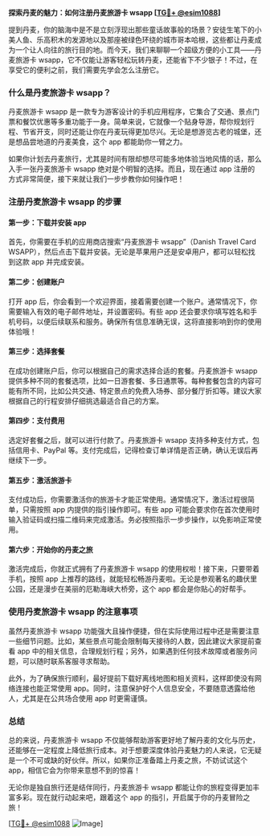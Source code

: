 **探索丹麦的魅力：如何注册丹麦旅游卡 wsapp [[TG💪+ @esim1088](https://t.me/s/esim1088)]**

提到丹麦，你的脑海中是不是立刻浮现出那些童话故事般的场景？安徒生笔下的小美人鱼、乐高积木的发源地以及那座被绿色环绕的城市哥本哈根，这些都让丹麦成为一个让人向往的旅行目的地。而今天，我们来聊聊一个超级方便的小工具——丹麦旅游卡 wsapp，它不仅能让游客轻松玩转丹麦，还能省下不少银子！不过，在享受它的便利之前，我们需要先学会怎么注册它。

### 什么是丹麦旅游卡 wsapp？

丹麦旅游卡 wsapp 是一款专为游客设计的手机应用程序，它集合了交通、景点门票和餐饮优惠等多重功能于一身。简单来说，它就像一个贴身导游，帮你规划行程、节省开支，同时还能让你在丹麦玩得更加尽兴。无论是想游览古老的城堡，还是想品尝地道的丹麦美食，这个 app 都能助你一臂之力。

如果你计划去丹麦旅行，尤其是时间有限却想尽可能多地体验当地风情的话，那么入手一张丹麦旅游卡 wsapp 绝对是个明智的选择。而且，现在通过 app 注册的方式非常简便，接下来就让我们一步步教你如何操作吧！

### 注册丹麦旅游卡 wsapp 的步骤

#### 第一步：下载并安装 app
首先，你需要在手机的应用商店搜索“丹麦旅游卡 wsapp”（Danish Travel Card WSAPP），然后点击下载并安装。无论是苹果用户还是安卓用户，都可以轻松找到这款 app 并完成安装。

#### 第二步：创建账户
打开 app 后，你会看到一个欢迎界面，接着需要创建一个账户。通常情况下，你需要输入有效的电子邮件地址，并设置密码。有些 app 还会要求你填写姓名和手机号码，以便后续联系和服务。确保所有信息准确无误，这将直接影响到你的使用体验哦！

#### 第三步：选择套餐
在成功创建账户后，你可以根据自己的需求选择合适的套餐。丹麦旅游卡 wsapp 提供多种不同的套餐选项，比如一日游套餐、多日通票等。每种套餐包含的内容可能有所不同，比如公共交通、特定景点的免费入场券、部分餐厅折扣等。建议大家根据自己的行程安排仔细挑选最适合自己的方案。

#### 第四步：支付费用
选定好套餐之后，就可以进行付款了。丹麦旅游卡 wsapp 支持多种支付方式，包括信用卡、PayPal 等。支付完成后，记得检查订单详情是否正确，确认无误后再继续下一步。

#### 第五步：激活旅游卡
支付成功后，你需要激活你的旅游卡才能正常使用。通常情况下，激活过程很简单，只需按照 app 内提供的指引操作即可。有些 app 可能会要求你在首次使用时输入验证码或扫描二维码来完成激活。务必按照指示一步步操作，以免影响正常使用。

#### 第六步：开始你的丹麦之旅
激活完成后，你就正式拥有了丹麦旅游卡 wsapp 的使用权啦！接下来，只要带着手机，按照 app 上推荐的路线，就能轻松畅游丹麦啦。无论是参观著名的趣伏里公园，还是漫步在美丽的厄勒海峡大桥旁，这个 app 都会是你贴心的好帮手。

### 使用丹麦旅游卡 wsapp 的注意事项

虽然丹麦旅游卡 wsapp 功能强大且操作便捷，但在实际使用过程中还是需要注意一些细节问题。比如，某些景点可能会限制每天接待的人数，因此建议大家提前查看 app 中的相关信息，合理规划行程；另外，如果遇到任何技术故障或者服务问题，可以随时联系客服寻求帮助。

此外，为了确保旅行顺利，最好提前下载好离线地图和相关资料，这样即使没有网络连接也能正常使用 app。同时，注意保护好个人信息安全，不要随意透露给他人，尤其是在公共场合使用 app 时更需谨慎。

### 总结

总的来说，丹麦旅游卡 wsapp 不仅能够帮助游客更好地了解丹麦的文化与历史，还能够在一定程度上降低旅行成本。对于想要深度体验丹麦魅力的人来说，它无疑是一个不可或缺的好伙伴。所以，如果你正准备踏上丹麦之旅，不妨试试这个 app，相信它会为你带来意想不到的惊喜！

无论你是独自旅行还是结伴同行，丹麦旅游卡 wsapp 都能让你的旅程变得更加丰富多彩。现在就行动起来吧，跟着这个 app 的指引，开启属于你的丹麦冒险之旅！

[[TG💪+ @esim1088](https://t.me/s/esim1088) ![Image](https://i.postimg.cc/4NQfJmqS/Snipaste-2025-05-13-00-14-12.png)]